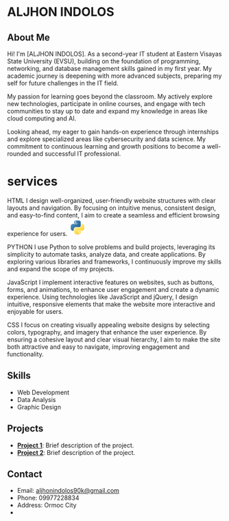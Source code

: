 # ALJHON INDOLOS 
## About Me
Hi! I'm [ALJHON INDOLOS].
As a second-year IT student at Eastern Visayas State University (EVSU), building on the foundation of programming, networking, and database management skills gained in my first year. My academic journey is deepening with more advanced subjects, preparing my self for future challenges in the IT field.

My passion for learning goes beyond the classroom. My actively explore new technologies, participate in online courses, and engage with tech communities to stay up to date and expand my knowledge in areas like cloud computing and AI.

Looking ahead, my eager to gain hands-on experience through internships and explore specialized areas like cybersecurity and data science. My commitment to continuous learning and growth positions to become a well-rounded and successful IT professional.


# services 
HTML
I design well-organized, user-friendly website structures with clear layouts and navigation. By focusing on intuitive menus, consistent design, and easy-to-find content, I aim to create a seamless and efficient browsing experience for users.
<img src="https://raw.githubusercontent.com/devicons/devicon/master/icons/python/python-original.svg" alt="Python" width="40" height="40"/>
  
PYTHON
I use Python to solve problems and build projects, leveraging its simplicity to automate tasks, analyze data, and create applications. By exploring various libraries and frameworks, I continuously improve my skills and expand the scope of my projects.

JavaScript
I implement interactive features on websites, such as buttons, forms, and animations, to enhance user engagement and create a dynamic experience. Using technologies like JavaScript and jQuery, I design intuitive, responsive elements that make the website more interactive and enjoyable for users.

CSS
I focus on creating visually appealing website designs by selecting colors, typography, and imagery that enhance the user experience. By ensuring a cohesive layout and clear visual hierarchy, I aim to make the site both attractive and easy to navigate, improving engagement and functionality.


## Skills
- Web Development
- Data Analysis
- Graphic Design

## Projects
- **[Project 1](#)**: Brief description of the project.
- **[Project 2](#)**: Brief description of the project.

## Contact
- Email: aljhonindolos90k@gmail.com
- Phone: 09977228834
- Address: Ormoc City 
- 
